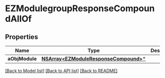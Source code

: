 # EZModulegroupResponseCompoundAllOf

## Properties
Name | Type | Description | Notes
------------ | ------------- | ------------- | -------------
**aObjModule** | [**NSArray&lt;EZModuleResponseCompound&gt;***](EZModuleResponseCompound.md) |  | [optional] 

[[Back to Model list]](../README.md#documentation-for-models) [[Back to API list]](../README.md#documentation-for-api-endpoints) [[Back to README]](../README.md)


